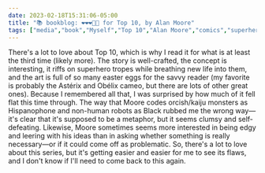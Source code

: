---date: 2023-02-18T15:31:06-05:00title: "📚 bookblog: ❤️❤️❤️🖤🖤 for Top 10, by Alan Moore"tags: ["media","book","Myself","Top 10","Alan Moore","comics","superheroes"]---There's a lot to love about Top 10, which is why I read it for what is at least the third time (likely more). The story is well-crafted, the concept is interesting, it riffs on superhero tropes while breathing new life into them, and the art is full of so many easter eggs for the savvy reader (my favorite is probably the Astérix and Obélix cameo, but there are lots of other great ones). Because I remembered all that, I was surprised by how much of it fell flat this time through. The way that Moore codes orcish/kaiju monsters as Hispanophone and non-human robots as Black rubbed me the wrong way—it's clear that it's supposed to be a metaphor, but it seems clumsy and self-defeating. Likewise, Moore sometimes seems more interested in being edgy and leering with his ideas than in asking whether something is really necessary—or if it could come off as problematic. So, there's  a lot to love about this series, but it's getting easier and easier for me to see its flaws, and I don't know if I'll need to come back to this again.